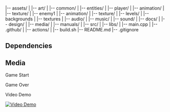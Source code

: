 # <project-name>
<summary>

|-- assets/
|  |-- art/
|     |-- common/
|     |-- entities/
|        |-- player/
|           |-- animation/
|           |-- texture/
|        |-- enemy1
|           |-- animation/
|           |-- texture/
|     |-- levels/
|        |-- backgrounds
|        |-- textures
|  |-- audio/
|     |-- music/
|     |-- sound/
|
|-- docs/
|  |-- design/
|  |-- media/
|  |-- manuals/
|
|-- src/
|  |-- libs/
|  |-- main.cpp
|
|-- .github/
|  |-- actions/
|
|-- build.sh
|-- README.md
|-- .gitignore

## Dependencies


## Media
Game Start


Game Over


Video Demo

[![Video Demo](https://img.youtube.com/vi/<ID-NUMBER-HERE>/0.jpg)](https://www.youtube.com/watch?v=<ID-NUMBER-HERE>)